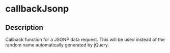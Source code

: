 # callbackJsonp

## Description

Callback function for a JSONP data request. This will be used instead of the random name automatically generated by 
jQuery.